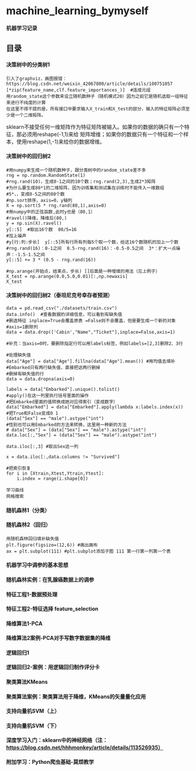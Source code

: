 # machine_learning_bymyself
**机器学习记录**
## 目录

#### 决策树中的分类树1
    引入了graphviz，画图报错：https://blog.csdn.net/weixin_42067800/article/details/100751057
    [*zip(feature_name,clf.feature_importances_)]  #连成元组
    用random_state这个参数来设立随机数种子（随机模式20）因为之前它是随机选取一组特征来进行不纯度的计算
    在这里不得不提的是，所有接口中要求输入X_train和X_test的部分，输入的特征矩阵必须至少是一个二维矩阵。
sklearn不接受任何一维矩阵作为特征矩阵被输入。如果你的数据的确只有一个特征，那必须用reshape(-1,1)来给
矩阵增维；如果你的数据只有一个特征和一个样本，使用reshape(1,-1)来给你的数据增维。

#### 决策树中的回归树2
    #用numpy来生成一个随机数种子，跟分类树中的random_state差不多
    rng = np.random.RandomState(1)
    #rng.rand(10)，生成0-1之间的10个数；rng.rand(2,3),生成2*3矩阵
    #为什么要生成80*1的二维矩阵，因为训练集和测试集在训练时不能传入一维数组
    #5*，，变成0-5之间的80个数
    #np.sort排序，axis=0，y轴列
    X = np.sort(5 * rng.rand(80,1),axis=0)
    #用numpy中的正弦函数,此时y也是（80,1）
    #ravel()降维，降维后(80,)
    y = np.sin(X).ravel()
    y[::5]  #取出16个数  80/5=16
    #加上噪声
    #y[行:列:步长]  y[::5]所有行所有列每5个取一个数，给这16个数随机的加上一个数
    #rng.rand(16)：0-1之间  0.5-rng.rand(16)：-0.5-0.5之间  3*：扩大一点噪声：-1.5-1.5之间
    y[::5] += 3 * (0.5 - rng.rand(16))

    #np.arange(开始点，结束点，步长) []后面是一种增维的用法（见上例子）
    X_test = np.arange(0.0,5.0,0.01)[:,np.newaxis]
    X_test


#### 决策树中的回归树2（泰坦尼克号幸存者预测）
    data = pd.read_csv("./datasets/train.csv")
    data.info()  #查看数据的详细信息，可以看到有缺失值
    #删选特征 inplace=True会覆盖原表 =False则不会覆盖，但是要生成一个新的对象
    #axis=1删除列
    data = data.drop(['Cabin',"Name","Ticket"],inplace=False,axis=1)  

    #补充：当axis=0时，要删除指定行可以用labels标签，例如labels=[2,3]删除2、3行
    
    #处理缺失值
    data["Age"] = data["Age"].fillna(data["Age"].mean()) #用均值去填补
    #Embarked只有两行缺失值，直接把这两行删掉
    #删掉有缺失值的行
    data = data.dropna(axis=0)
    
    labels = data["Embarked"].unique().tolist()
    #apply()在这一列里执行括号里面的操作
    #把Embarked里面的值转换成她对应得索引（变成数字）
    data["Embarked"] = data["Embarked"].apply(lambda x:labels.index(x))
    #把True和False变成0 1
    (data["Sex"] == "male").astype("int")
    #性别也可以用Embarked的方法来转换，这里用一种新的方法
    # data["Sex"] = (data["Sex"] == "male").astype("int")
    data.loc[:,"Sex"] = (data["Sex"] == "male").astype("int")
    
    data.iloc[:,3] #取出Sex这一列
    
    x = data.iloc[:,data.columns != "Survived"]
    
    #把索引恢复
    for i in [Xtrain,Xtest,Ytrain,Ytest]:
        i.index = range(i.shape[0])
    
    学习曲线
    网格搜索

#### 随机森林1（分类）
#### 随机森林2（回归）
    用随机森林回归填补缺失值
    plt.figure(figsize=(12,6)) #画出画布
    ax = plt.subplot(111) #plt.subplot添加子图 111 第一行第一列第一个表

    
#### 机器学习中调参的基本思想
#### 随机森林实例：在乳腺癌数据上的调参
#### 特征工程1-数据预处理
#### 特征工程2-特征选择 feature_selection
#### 降维算法1-PCA
#### 降维算法2案例-PCA对手写数字数据集的降维
#### 逻辑回归1
#### 逻辑回归2-案例：用逻辑回归制作评分卡
#### 聚类算法KMeans
#### 聚类算法案例：聚类算法用于降维，KMeans的矢量量化应用
#### 支持向量机SVM（上）
#### 支持向量机SVM（下）

#### 深度学习入门：sklearn中的神经网络（注：https://blog.csdn.net/hhhmonkey/article/details/113526935）


**附加学习：Python爬虫基础-莫烦教学**
